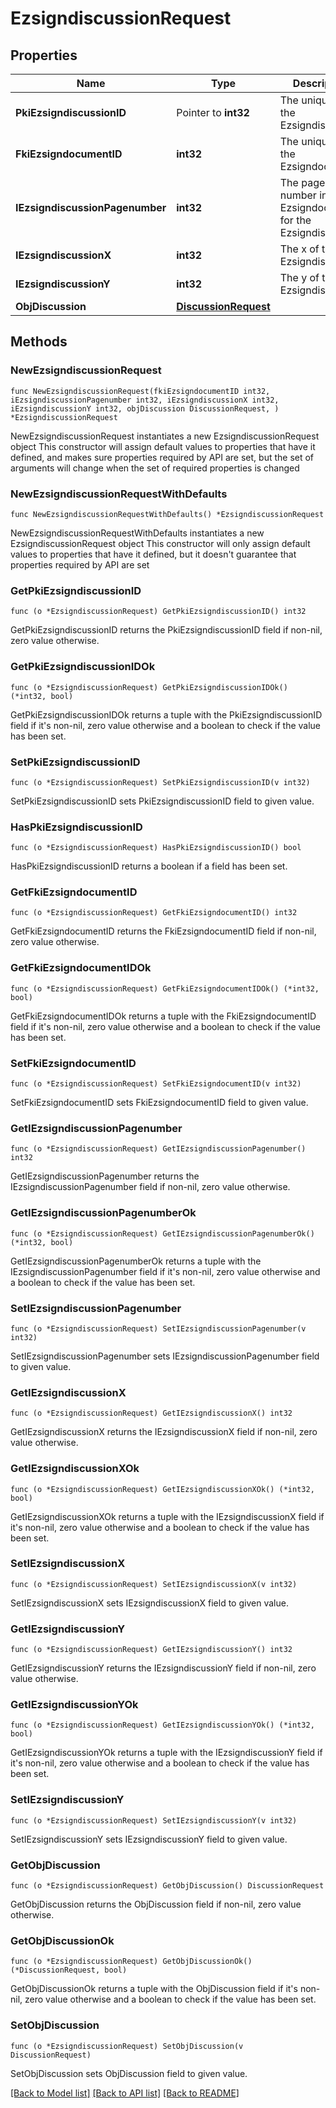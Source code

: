 # EzsigndiscussionRequest

## Properties

Name | Type | Description | Notes
------------ | ------------- | ------------- | -------------
**PkiEzsigndiscussionID** | Pointer to **int32** | The unique ID of the Ezsigndiscussion | [optional] 
**FkiEzsigndocumentID** | **int32** | The unique ID of the Ezsigndocument | 
**IEzsigndiscussionPagenumber** | **int32** | The page number in the Ezsigndocument for the Ezsigndiscussion | 
**IEzsigndiscussionX** | **int32** | The x of the Ezsigndiscussion | 
**IEzsigndiscussionY** | **int32** | The y of the Ezsigndiscussion | 
**ObjDiscussion** | [**DiscussionRequest**](DiscussionRequest.md) |  | 

## Methods

### NewEzsigndiscussionRequest

`func NewEzsigndiscussionRequest(fkiEzsigndocumentID int32, iEzsigndiscussionPagenumber int32, iEzsigndiscussionX int32, iEzsigndiscussionY int32, objDiscussion DiscussionRequest, ) *EzsigndiscussionRequest`

NewEzsigndiscussionRequest instantiates a new EzsigndiscussionRequest object
This constructor will assign default values to properties that have it defined,
and makes sure properties required by API are set, but the set of arguments
will change when the set of required properties is changed

### NewEzsigndiscussionRequestWithDefaults

`func NewEzsigndiscussionRequestWithDefaults() *EzsigndiscussionRequest`

NewEzsigndiscussionRequestWithDefaults instantiates a new EzsigndiscussionRequest object
This constructor will only assign default values to properties that have it defined,
but it doesn't guarantee that properties required by API are set

### GetPkiEzsigndiscussionID

`func (o *EzsigndiscussionRequest) GetPkiEzsigndiscussionID() int32`

GetPkiEzsigndiscussionID returns the PkiEzsigndiscussionID field if non-nil, zero value otherwise.

### GetPkiEzsigndiscussionIDOk

`func (o *EzsigndiscussionRequest) GetPkiEzsigndiscussionIDOk() (*int32, bool)`

GetPkiEzsigndiscussionIDOk returns a tuple with the PkiEzsigndiscussionID field if it's non-nil, zero value otherwise
and a boolean to check if the value has been set.

### SetPkiEzsigndiscussionID

`func (o *EzsigndiscussionRequest) SetPkiEzsigndiscussionID(v int32)`

SetPkiEzsigndiscussionID sets PkiEzsigndiscussionID field to given value.

### HasPkiEzsigndiscussionID

`func (o *EzsigndiscussionRequest) HasPkiEzsigndiscussionID() bool`

HasPkiEzsigndiscussionID returns a boolean if a field has been set.

### GetFkiEzsigndocumentID

`func (o *EzsigndiscussionRequest) GetFkiEzsigndocumentID() int32`

GetFkiEzsigndocumentID returns the FkiEzsigndocumentID field if non-nil, zero value otherwise.

### GetFkiEzsigndocumentIDOk

`func (o *EzsigndiscussionRequest) GetFkiEzsigndocumentIDOk() (*int32, bool)`

GetFkiEzsigndocumentIDOk returns a tuple with the FkiEzsigndocumentID field if it's non-nil, zero value otherwise
and a boolean to check if the value has been set.

### SetFkiEzsigndocumentID

`func (o *EzsigndiscussionRequest) SetFkiEzsigndocumentID(v int32)`

SetFkiEzsigndocumentID sets FkiEzsigndocumentID field to given value.


### GetIEzsigndiscussionPagenumber

`func (o *EzsigndiscussionRequest) GetIEzsigndiscussionPagenumber() int32`

GetIEzsigndiscussionPagenumber returns the IEzsigndiscussionPagenumber field if non-nil, zero value otherwise.

### GetIEzsigndiscussionPagenumberOk

`func (o *EzsigndiscussionRequest) GetIEzsigndiscussionPagenumberOk() (*int32, bool)`

GetIEzsigndiscussionPagenumberOk returns a tuple with the IEzsigndiscussionPagenumber field if it's non-nil, zero value otherwise
and a boolean to check if the value has been set.

### SetIEzsigndiscussionPagenumber

`func (o *EzsigndiscussionRequest) SetIEzsigndiscussionPagenumber(v int32)`

SetIEzsigndiscussionPagenumber sets IEzsigndiscussionPagenumber field to given value.


### GetIEzsigndiscussionX

`func (o *EzsigndiscussionRequest) GetIEzsigndiscussionX() int32`

GetIEzsigndiscussionX returns the IEzsigndiscussionX field if non-nil, zero value otherwise.

### GetIEzsigndiscussionXOk

`func (o *EzsigndiscussionRequest) GetIEzsigndiscussionXOk() (*int32, bool)`

GetIEzsigndiscussionXOk returns a tuple with the IEzsigndiscussionX field if it's non-nil, zero value otherwise
and a boolean to check if the value has been set.

### SetIEzsigndiscussionX

`func (o *EzsigndiscussionRequest) SetIEzsigndiscussionX(v int32)`

SetIEzsigndiscussionX sets IEzsigndiscussionX field to given value.


### GetIEzsigndiscussionY

`func (o *EzsigndiscussionRequest) GetIEzsigndiscussionY() int32`

GetIEzsigndiscussionY returns the IEzsigndiscussionY field if non-nil, zero value otherwise.

### GetIEzsigndiscussionYOk

`func (o *EzsigndiscussionRequest) GetIEzsigndiscussionYOk() (*int32, bool)`

GetIEzsigndiscussionYOk returns a tuple with the IEzsigndiscussionY field if it's non-nil, zero value otherwise
and a boolean to check if the value has been set.

### SetIEzsigndiscussionY

`func (o *EzsigndiscussionRequest) SetIEzsigndiscussionY(v int32)`

SetIEzsigndiscussionY sets IEzsigndiscussionY field to given value.


### GetObjDiscussion

`func (o *EzsigndiscussionRequest) GetObjDiscussion() DiscussionRequest`

GetObjDiscussion returns the ObjDiscussion field if non-nil, zero value otherwise.

### GetObjDiscussionOk

`func (o *EzsigndiscussionRequest) GetObjDiscussionOk() (*DiscussionRequest, bool)`

GetObjDiscussionOk returns a tuple with the ObjDiscussion field if it's non-nil, zero value otherwise
and a boolean to check if the value has been set.

### SetObjDiscussion

`func (o *EzsigndiscussionRequest) SetObjDiscussion(v DiscussionRequest)`

SetObjDiscussion sets ObjDiscussion field to given value.



[[Back to Model list]](../README.md#documentation-for-models) [[Back to API list]](../README.md#documentation-for-api-endpoints) [[Back to README]](../README.md)



